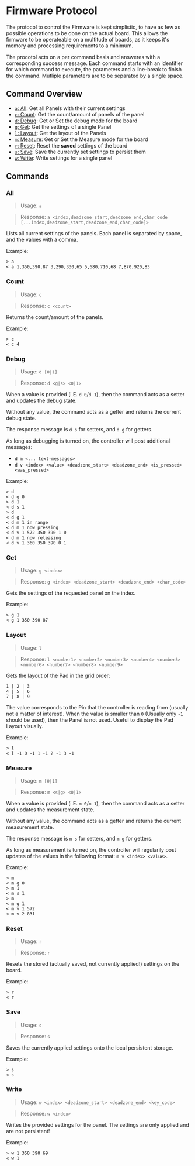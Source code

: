 # Firmware Protocol

The protocol to control the Firmware is kept simplistic, to have as few as possible operations to be done on the actual board.
This allows the firmware to be operateable on a multitude of boards, as it keeps it's memory and processing requirements to a minimum.

The procotol acts on a per command basis and answeres with a corresponding success message.
Each command starts with an identifier for which command to execute, the parameters and a line-break to finish the command.
Mutliple parameters are to be separated by a single space.

## Command Overview

* [`a`: All](#all): Get all Panels with their current settings
* [`c`: Count](#count): Get the count/amount of panels of the panel
* [`d`: Debug](#debug): Get or Set the debug mode for the board
* [`g`: Get](#get): Get the settings of a single Panel
* [`l`: Layout](#layout): Get the layout of the Panels
* [`m`: Measure](#mesasure): Get or Set the Measure mode for the board
* [`r`: Reset](#reset): Reset the **saved** settings of the board
* [`s`: Save](#save): Save the currently set settings to persist them
* [`w`: Write](#write): Write settings for a single panel

## Commands

### All

> Usage: `a`

> Response: `a <index,deadzone_start,deadzone_end,char_code [...index,deadzone_start,deadzone_end,char_code]>`

Lists all current settings of the panels. Each panel is separated by space, and the values with a comma.

Example:

```
> a
< a 1,350,390,87 3,290,330,65 5,680,710,68 7,870,920,83
```

### Count

> Usage: `c`

> Response: `c <count>`

Returns the count/amount of the panels.

Example:

```
> c
< c 4
```

### Debug

> Usage: `d [0|1]`

> Response: `d <g|s> <0|1>`

When a value is provided (i.E. `d 0`/`d 1`), then the command acts as a setter and updates the debug state.

Without any value, the command acts as a getter and returns the current debug state.

The response message is `d s` for setters, and `d g` for getters.

As long as debugging is turned on, the controller will post additional messages:

* `d m <... text-messages>`
* `d v <index> <value> <deadzone_start> <deadzone_end> <is_pressed> <was_pressed>`

Example: 

```
> d
< d g 0
> d 1
< d s 1
> d
< d g 1
< d m 1 in range
< d m 1 now pressing
< d v 1 572 350 390 1 0
< d m 1 now releasing
< d v 1 360 350 390 0 1
```

### Get

> Usage: `g <index>`

> Response: `g <index> <deadzone_start> <deadzone_end> <char_code>`

Gets the settings of the requested panel on the index.

Example:

```
> g 1
< g 1 350 390 87
```

### Layout

> Usage: `l`

> Response: `l <number1> <number2> <number3> <number4> <number5> <number6> <number7> <number8> <number9>`

Gets the layout of the Pad in the grid order:

```
1 | 2 | 3
4 | 5 | 6
7 | 8 | 9
```

The value corresponds to the Pin that the controller is reading from (usually not a matter of interest).
When the value is smaller than `0` (Usually only `-1` should be used), then the Panel is not used.
Useful to display the Pad Layout visually.

Example:

```
> l
< l -1 0 -1 1 -1 2 -1 3 -1
```

### Measure

> Usage: `m [0|1]`

> Response: `m <s|g> <0|1>`

When a value is provided (i.E. `m 0`/`m 1`), then the command acts as a setter and updates the measurement state.

Without any value, the command acts as a getter and returns the current measurement state.

The response message is `m s` for setters, and `m g` for getters.

As long as measurement is turned on, the controller will regularily post updates of the values in the following format: `m v <index> <value>`.

Example: 

```
> m
< m g 0
> m 1
< m s 1
> m
< m g 1
< m v 1 572
< m v 2 831
```

### Reset

> Usage: `r`

> Response: `r`

Resets the stored (actually saved, not currently applied!) settings on the board.

Example:

```
> r
< r
```

### Save

> Usage: `s`

> Response: `s`

Saves the currently applied settings onto the local persistent storage.

Example:

```
> s
< s
```

### Write

> Usage: `w <index> <deadzone_start> <deadzone_end> <key_code>`

> Response: `w <index>`

Writes the provided settings for the panel. The settings are only applied and are not persistent!

Example:

```
> w 1 350 390 69
< w 1
```
